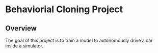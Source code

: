 # Behaviorial Cloning Project


Overview
---

The goal of this project is to train a model to autonomously drive a car inside a simulator.
